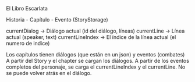 El Libro Escarlata

Historia - Capítulo - Evento (StoryStorage)

currentDialog -> Diálogo actual (id del diálogo, líneas)
currentLine -> Línea actual (speaker, text)
currentLineIndex -> El índice de la línea actual (el numero de indice)

Los capítulos tienen diálogos (que están en un json) y eventos (combates)
A partir del Story y el chapter se cargan los diálogos. A partir de los eventos completos del personaje, se carga el currentLineIndex y el currentLine. No se puede volver atrás en el diálogo.



